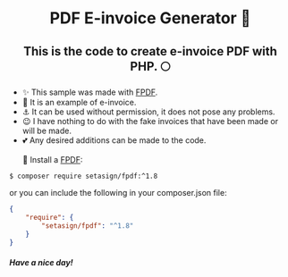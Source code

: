 <h1 align="center">PDF E-invoice Generator 🚀 </h1>
<h2 align="center">This is the code to create e-invoice PDF with PHP. 🌕 </h2>

- ✨ This sample was made with <a href="https://[examp.com](http://www.fpdf.org)http://www.fpdf.org">FPDF</a>.
- 🎀 It is an example of e-invoice.
- ⚓ It can be used without permission, it does not pose any problems.
- 😉 I have nothing to do with the fake invoices that have been made or will be made.
- 💕 Any desired additions can be made to the code. 
<br><br>
🎈 Install a <a href="https://[examp.com](http://www.fpdf.org)http://www.fpdf.org">FPDF</a>:
```
$ composer require setasign/fpdf:^1.8
```
or you can include the following in your composer.json file:
```json
{
    "require": {
        "setasign/fpdf": "^1.8"
    }
}
```
<h5 style="" >Have a nice day!</h6>
